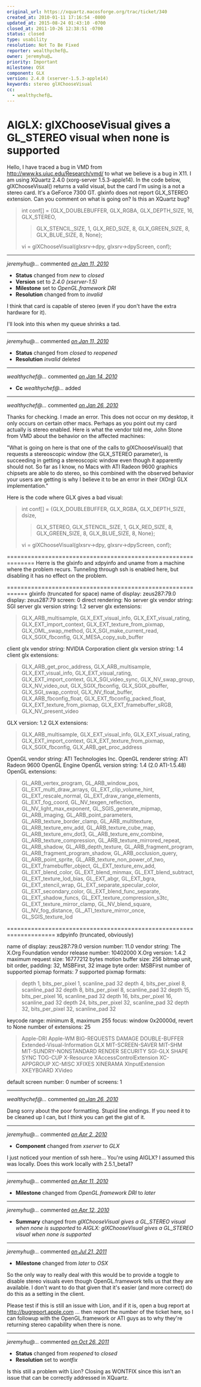 ```yaml
---
original_url: https://xquartz.macosforge.org/trac/ticket/340
created_at: 2010-01-11 17:16:54 -0800
updated_at: 2015-08-24 01:43:10 -0700
closed_at: 2011-10-26 12:38:51 -0700
status: closed
type: usability
resolution: Not To Be Fixed
reporter: wealthychef@…
owner: jeremyhu@…
priority: Important
milestone: OSX
component: GLX
version: 2.4.0 (xserver-1.5.3-apple14)
keywords: stereo glXChooseVisual
cc:
  - wealthychef@…
---
```


AIGLX: glXChooseVisual gives a GL\_STEREO visual when none is supported
=======================================================================


Hello, I have traced a bug in VMD from <http://www.ks.uiuc.edu/Research/vmd/> to what we believe is a bug in X11. I am using XQuartz 2.4.0 (xorg-server 1.5.3-apple14). In the code below, glXChooseVisual() returns a valid visual, but the card I'm using is a not a stereo card. It's a GeForce 7300 GT. glxinfo does not report GLX\_STEREO extension. Can you comment on what is going on? Is this an XQuartz bug?

> int conf\[\] = {GLX\_DOUBLEBUFFER, GLX\_RGBA, GLX\_DEPTH\_SIZE, 16, GLX\_STEREO,
>
> > GLX\_STENCIL\_SIZE, 1,
> > GLX\_RED\_SIZE, 8, GLX\_GREEN\_SIZE, 8, GLX\_BLUE\_SIZE, 8, None};
>
> vi = glXChooseVisual(glxsrv-&gt;dpy, glxsrv-&gt;dpyScreen, conf);



---

*jeremyhu@…* commented *[on Jan 11, 2010](https://xquartz.macosforge.org/trac/ticket/340#comment:1 "January 11, 2010 at 6:11 PM PST")*

-   **Status** changed from *new* to *closed*
-   **Version** set to *2.4.0 (xserver-1.5)*
-   **Milestone** set to *OpenGL.framework DRI*
-   **Resolution** changed from to *invalid*

I think that card is capable of stereo (even if you don't have the extra hardware for it).

I'll look into this when my queue shrinks a tad.



---

*jeremyhu@…* commented *[on Jan 11, 2010](https://xquartz.macosforge.org/trac/ticket/340#comment:2 "January 11, 2010 at 6:11 PM PST")*

-   **Status** changed from *closed* to *reopened*
-   **Resolution** *invalid* deleted



---

*wealthychef@…* commented *[on Jan 14, 2010](https://xquartz.macosforge.org/trac/ticket/340#comment:3 "January 14, 2010 at 1:54 PM PST")*

-   **Cc** *wealthychef@…* added



---

*wealthychef@…* commented *[on Jan 26, 2010](https://xquartz.macosforge.org/trac/ticket/340#comment:4 "January 26, 2010 at 2:40 PM PST")*

Thanks for checking. I made an error. This does not occur on my desktop, it only occurs on certain other macs. Perhaps as you point out my card actually is stereo enabled. Here is what the vendor told me, John Stone from VMD about the behavior on the affected machines:

"What is going on here is that one of the calls to glXChooseVisual() that
requests a stereoscopic window (the GLX\_STEREO parameter), is succeeding
in getting a stereoscopic window even though it apparently should not.
So far as I know, no Macs with ATI Radeon 9600 graphics chipsets are able
to do stereo, so this combined with the observed behavior your users are
getting is why I believe it to be an error in their (XOrg) GLX implementation."

Here is the code where GLX gives a bad visual:

> int conf\[\] = {GLX\_DOUBLEBUFFER, GLX\_RGBA, GLX\_DEPTH\_SIZE, dsize,
>
> > GLX\_STEREO,
> > GLX\_STENCIL\_SIZE, 1,
> > GLX\_RED\_SIZE, 8, GLX\_GREEN\_SIZE, 8, GLX\_BLUE\_SIZE, 8, None};
>
> vi = glXChooseVisual(glxsrv-&gt;dpy, glxsrv-&gt;dpyScreen, conf);

==============================================================
Herre is the glxinfo and xdpyinfo and uname from a machine where the problem recurs. Tunneling through ssh is enabled here, but disabling it has no effect on the problem.

============================================================
glxinfo (truncated for space)
name of display: zeus287:79.0
display: zeus287:79 screen: 0
direct rendering: No
server glx vendor string: SGI
server glx version string: 1.2
server glx extensions:

> GLX\_ARB\_multisample, GLX\_EXT\_visual\_info, GLX\_EXT\_visual\_rating,
> GLX\_EXT\_import\_context, GLX\_EXT\_texture\_from\_pixmap, GLX\_OML\_swap\_method,
> GLX\_SGI\_make\_current\_read, GLX\_SGIX\_fbconfig, GLX\_MESA\_copy\_sub\_buffer

client glx vendor string: NVIDIA Corporation
client glx version string: 1.4
client glx extensions:

> GLX\_ARB\_get\_proc\_address, GLX\_ARB\_multisample, GLX\_EXT\_visual\_info,
> GLX\_EXT\_visual\_rating, GLX\_EXT\_import\_context, GLX\_SGI\_video\_sync,
> GLX\_NV\_swap\_group, GLX\_NV\_video\_out, GLX\_SGIX\_fbconfig, GLX\_SGIX\_pbuffer,
> GLX\_SGI\_swap\_control, GLX\_NV\_float\_buffer, GLX\_ARB\_fbconfig\_float,
> GLX\_EXT\_fbconfig\_packed\_float, GLX\_EXT\_texture\_from\_pixmap,
> GLX\_EXT\_framebuffer\_sRGB, GLX\_NV\_present\_video

GLX version: 1.2
GLX extensions:

> GLX\_ARB\_multisample, GLX\_EXT\_visual\_info, GLX\_EXT\_visual\_rating,
> GLX\_EXT\_import\_context, GLX\_EXT\_texture\_from\_pixmap, GLX\_SGIX\_fbconfig,
> GLX\_ARB\_get\_proc\_address

OpenGL vendor string: ATI Technologies Inc.
OpenGL renderer string: ATI Radeon 9600 OpenGL Engine
OpenGL version string: 1.4 (2.0 ATI-1.5.48)
OpenGL extensions:

> GL\_ARB\_vertex\_program, GL\_ARB\_window\_pos, GL\_EXT\_multi\_draw\_arrays,
> GL\_EXT\_clip\_volume\_hint, GL\_EXT\_rescale\_normal,
> GL\_EXT\_draw\_range\_elements, GL\_EXT\_fog\_coord, GL\_NV\_texgen\_reflection,
> GL\_NV\_light\_max\_exponent, GL\_SGIS\_generate\_mipmap, GL\_ARB\_imaging,
> GL\_ARB\_point\_parameters, GL\_ARB\_texture\_border\_clamp, GL\_ARB\_multitexture,
> GL\_ARB\_texture\_env\_add, GL\_ARB\_texture\_cube\_map, GL\_ARB\_texture\_env\_dot3,
> GL\_ARB\_texture\_env\_combine, GL\_ARB\_texture\_compression,
> GL\_ARB\_texture\_mirrored\_repeat, GL\_ARB\_shadow, GL\_ARB\_depth\_texture,
> GL\_ARB\_fragment\_program, GL\_ARB\_fragment\_program\_shadow,
> GL\_ARB\_occlusion\_query, GL\_ARB\_point\_sprite,
> GL\_ARB\_texture\_non\_power\_of\_two, GL\_EXT\_framebuffer\_object,
> GL\_EXT\_texture\_env\_add, GL\_EXT\_blend\_color, GL\_EXT\_blend\_minmax,
> GL\_EXT\_blend\_subtract, GL\_EXT\_texture\_lod\_bias, GL\_EXT\_abgr, GL\_EXT\_bgra,
> GL\_EXT\_stencil\_wrap, GL\_EXT\_separate\_specular\_color,
> GL\_EXT\_secondary\_color, GL\_EXT\_blend\_func\_separate, GL\_EXT\_shadow\_funcs,
> GL\_EXT\_texture\_compression\_s3tc, GL\_EXT\_texture\_mirror\_clamp,
> GL\_NV\_blend\_square, GL\_NV\_fog\_distance, GL\_ATI\_texture\_mirror\_once,
> GL\_SGIS\_texture\_lod

====================================================================
xdpyinfo (truncated, obviously)

name of display: zeus287:79.0
version number: 11.0
vendor string: The X.Org Foundation
vendor release number: 10402000
X.Org version: 1.4.2
maximum request size: 16777212 bytes
motion buffer size: 256
bitmap unit, bit order, padding: 32, MSBFirst, 32
image byte order: MSBFirst
number of supported pixmap formats: 7
supported pixmap formats:

> depth 1, bits\_per\_pixel 1, scanline\_pad 32
> depth 4, bits\_per\_pixel 8, scanline\_pad 32
> depth 8, bits\_per\_pixel 8, scanline\_pad 32
> depth 15, bits\_per\_pixel 16, scanline\_pad 32
> depth 16, bits\_per\_pixel 16, scanline\_pad 32
> depth 24, bits\_per\_pixel 32, scanline\_pad 32
> depth 32, bits\_per\_pixel 32, scanline\_pad 32

keycode range: minimum 8, maximum 255
focus: window 0x20000d, revert to None
number of extensions: 25

> Apple-DRI
> Apple-WM
> BIG-REQUESTS
> DAMAGE
> DOUBLE-BUFFER
> Extended-Visual-Information
> GLX
> MIT-SCREEN-SAVER
> MIT-SHM
> MIT-SUNDRY-NONSTANDARD
> RENDER
> SECURITY
> SGI-GLX
> SHAPE
> SYNC
> TOG-CUP
> X-Resource
> XAccessControlExtension
> XC-APPGROUP
> XC-MISC
> XFIXES
> XINERAMA
> XInputExtension
> XKEYBOARD
> XVideo

default screen number: 0
number of screens: 1



---

*wealthychef@…* commented *[on Jan 26, 2010](https://xquartz.macosforge.org/trac/ticket/340#comment:5 "January 26, 2010 at 2:41 PM PST")*

Dang sorry about the poor formatting. Stupid line endings. If you need it to be cleaned up I can, but I think you can get the gist of it.



---

*jeremyhu@…* commented *[on Apr 2, 2010](https://xquartz.macosforge.org/trac/ticket/340#comment:6 "April 2, 2010 at 11:50 PM PDT")*

-   **Component** changed from *xserver* to *GLX*

I just noticed your mention of ssh here... You're using AIGLX? I assumed this was locally. Does this work locally with 2.5.1\_beta1?



---

*jeremyhu@…* commented *[on Apr 11, 2010](https://xquartz.macosforge.org/trac/ticket/340#comment:7 "April 11, 2010 at 4:28 PM PDT")*

-   **Milestone** changed from *OpenGL.framework DRI* to *later*



---

*jeremyhu@…* commented *[on Apr 12, 2010](https://xquartz.macosforge.org/trac/ticket/340#comment:8 "April 12, 2010 at 11:15 AM PDT")*

-   **Summary** changed from *glXChooseVisual gives a GL\_STEREO visual when none is supported* to *AIGLX: glXChooseVisual gives a GL\_STEREO visual when none is supported*



---

*jeremyhu@…* commented *[on Jul 21, 2011](https://xquartz.macosforge.org/trac/ticket/340#comment:9 "July 21, 2011 at 1:56 AM PDT")*

-   **Milestone** changed from *later* to *OSX*

So the only way to really deal with this would be to provide a toggle to disable stereo visuals even though OpenGL.framework tells us that they are available. I don't want to do that given that it's easier (and more correct) do do this as a setting in the client.

Please test if this is still an issue with Lion, and if it is, open a bug report at <http://bugreport.apple.com> ... then report the number of the ticket here, so I can followup with the OpenGL.framework or ATI guys as to why they're returning stereo capability when there is none.



---

*jeremyhu@…* commented *[on Oct 26, 2011](https://xquartz.macosforge.org/trac/ticket/340#comment:10 "October 26, 2011 at 12:38 PM PDT")*

-   **Status** changed from *reopened* to *closed*
-   **Resolution** set to *wontfix*

Is this still a problem with Lion? Closing as WONTFIX since this isn't an issue that can be correctly addressed in XQuartz.



